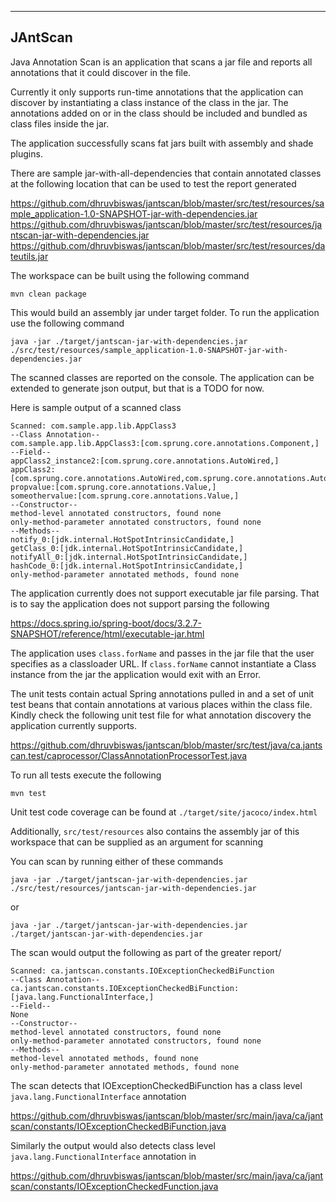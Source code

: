 ---------
JAntScan 
---------
Java Annotation Scan is an application that scans a jar file and reports all annotations that it could discover in the file.

Currently it only supports run-time annotations that the application can discover by instantiating a class instance of the class in the jar.
The annotations added on or in the class should be included and bundled as class files inside the jar.

The application successfully scans fat jars built with assembly and shade plugins.

There are sample jar-with-all-dependencies that contain annotated classes at the following location that can be used to test the report generated

https://github.com/dhruvbiswas/jantscan/blob/master/src/test/resources/sample_application-1.0-SNAPSHOT-jar-with-dependencies.jar
https://github.com/dhruvbiswas/jantscan/blob/master/src/test/resources/jantscan-jar-with-dependencies.jar
https://github.com/dhruvbiswas/jantscan/blob/master/src/test/resources/dateutils.jar

The workspace can be built using the following command

```
mvn clean package
```

This would build an assembly jar under target folder. To run the application use the following command

```
java -jar ./target/jantscan-jar-with-dependencies.jar ./src/test/resources/sample_application-1.0-SNAPSHOT-jar-with-dependencies.jar
```

The scanned classes are reported on the console. The application can be extended to generate json output, but that is a TODO for now.

Here is sample output of a scanned class
```
Scanned: com.sample.app.lib.AppClass3
--Class Annotation--
com.sample.app.lib.AppClass3:[com.sprung.core.annotations.Component,]
--Field--
appClass2_instance2:[com.sprung.core.annotations.AutoWired,]
appClass2:[com.sprung.core.annotations.AutoWired,com.sprung.core.annotations.AutoWired,]
propvalue:[com.sprung.core.annotations.Value,]
someothervalue:[com.sprung.core.annotations.Value,]
--Constructor--
method-level annotated constructors, found none
only-method-parameter annotated constructors, found none
--Methods--
notify_0:[jdk.internal.HotSpotIntrinsicCandidate,]
getClass_0:[jdk.internal.HotSpotIntrinsicCandidate,]
notifyAll_0:[jdk.internal.HotSpotIntrinsicCandidate,]
hashCode_0:[jdk.internal.HotSpotIntrinsicCandidate,]
only-method-parameter annotated methods, found none
```

The application currently does not support executable jar file parsing. That is to say the application does not support parsing the following

https://docs.spring.io/spring-boot/docs/3.2.7-SNAPSHOT/reference/html/executable-jar.html

The application uses ```class.forName``` and passes in the
jar file that the user specifies as a classloader URL. If ```class.forName``` cannot instantiate a Class instance from the jar the 
application would exit with an Error.

The unit tests contain actual Spring annotations pulled in and a set of unit test beans that contain annotations at various
places within the class file. 
Kindly check the following unit test file for what annotation discovery the application currently supports.

https://github.com/dhruvbiswas/jantscan/blob/master/src/test/java/ca.jantscan.test/caprocessor/ClassAnnotationProcessorTest.java

To run all tests execute the following

```
mvn test
```

Unit test code coverage can be found at ```./target/site/jacoco/index.html```

Additionally, ```src/test/resources``` also contains the assembly jar of this workspace that can be supplied as an argument for scanning

You can scan by running either of these commands

```
java -jar ./target/jantscan-jar-with-dependencies.jar ./src/test/resources/jantscan-jar-with-dependencies.jar
```

or

```
java -jar ./target/jantscan-jar-with-dependencies.jar ./target/jantscan-jar-with-dependencies.jar
```

The scan would output the following as part of the greater report/

```
Scanned: ca.jantscan.constants.IOExceptionCheckedBiFunction
--Class Annotation--
ca.jantscan.constants.IOExceptionCheckedBiFunction:[java.lang.FunctionalInterface,]
--Field--
None
--Constructor--
method-level annotated constructors, found none
only-method-parameter annotated constructors, found none
--Methods--
method-level annotated methods, found none
only-method-parameter annotated methods, found none
```

The scan detects that IOExceptionCheckedBiFunction has a class level ```java.lang.FunctionalInterface``` annotation

https://github.com/dhruvbiswas/jantscan/blob/master/src/main/java/ca/jantscan/constants/IOExceptionCheckedBiFunction.java

Similarly the output would also detects class level ```java.lang.FunctionalInterface``` annotation in

https://github.com/dhruvbiswas/jantscan/blob/master/src/main/java/ca/jantscan/constants/IOExceptionCheckedFunction.java

